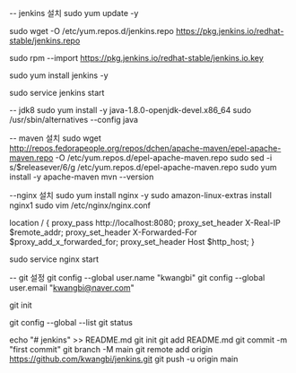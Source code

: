 -- jenkins 설치
sudo yum update -y

sudo wget -O /etc/yum.repos.d/jenkins.repo https://pkg.jenkins.io/redhat-stable/jenkins.repo

sudo rpm --import https://pkg.jenkins.io/redhat-stable/jenkins.io.key

sudo yum install jenkins -y

sudo service jenkins start

-- jdk8
sudo yum install -y java-1.8.0-openjdk-devel.x86_64
sudo /usr/sbin/alternatives --config java


-- maven 설치
sudo wget http://repos.fedorapeople.org/repos/dchen/apache-maven/epel-apache-maven.repo -O /etc/yum.repos.d/epel-apache-maven.repo
sudo sed -i s/\$releasever/6/g /etc/yum.repos.d/epel-apache-maven.repo
sudo yum install -y apache-maven
mvn --version

--nginx 설치
sudo yum install nginx -y
sudo amazon-linux-extras install nginx1
sudo vim /etc/nginx/nginx.conf

location / {
		proxy_pass http://localhost:8080;
		proxy_set_header X-Real-IP $remote_addr;
		proxy_set_header X-Forwarded-For $proxy_add_x_forwarded_for;
		proxy_set_header Host $http_host;
}

sudo service nginx start


-- git 설정
git config --global user.name "kwangbi"
git config --global user.email "kwangbi@naver.com"

git init

git config --global --list
git status



echo "# jenkins" >> README.md
git init
git add README.md
git commit -m "first commit"
git branch -M main
git remote add origin https://github.com/kwangbi/jenkins.git
git push -u origin main